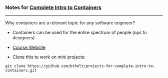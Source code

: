 ### Notes for [Complete Intro to Containers](https://frontendmasters.com/courses/complete-intro-containers/)

---

Why containers are a relevant topic for any software engineer?

- Containers can be used for the entire spectrum of people (ops to designers)

- [Course Website](https://btholt.github.io/complete-intro-to-containers/)

- Clone this to work on mini projects: 

```
git clone https://github.com/btholt/projects-for-complete-intro-to-containers.git
```
